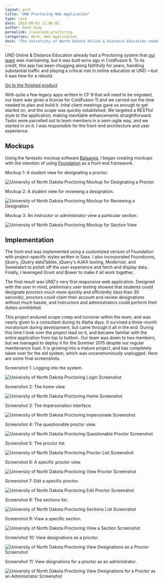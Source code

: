 ```yaml
---
layout: post
title: "UND Proctoring Web Application"
type: case
date: 2015-08-03 11:06:01
author: Rand Seay
permalink: /case/und-proctoring
categories: Work, Web Application
deck: "The University of North Dakota Online & Distance Education needed a new system to manage test proctoring for term-based online & distance courses. We built it."
---
```


UND Online & Distance Education already had a Proctoring system that [our team](https://cts.ndus.edu/sits-departments/enterprise-services/) was maintaining, but it was built eons ago in Coldfusion 9. To its credit, this app has been chugging along faithfully for years, handling substantial traffic and playing a critical role in online education at UND &mdash;but it was time for a rebuild.

<a href="https://apps2.und.edu/proctoring" class="button radius">Go to the finished product</a>

With quite a few legacy apps written in CF 9 that will need to be migrated, our team was given a license for ColdFusion 11 and we carved out the time needed to plan and build it. Inital client meetings gave us enough to get started on, and the scope was quickly established. We targeted a RESTful style to the application, making inevitable enhancements straightforward. Tasks were parcelled out to team members in a semi-agile way, and we started in on it. I was responsible for the front-end architecture and user experience.

## Mockups

Using the fantastic mockup software [Balsamiq](https://balsamiq.com/), I began creating mockups with the intention of using [Foundation](https://foundation.zurb.com) as a front end framework.


Mockup 1: A student view for designating a proctor.

<img src="{{ '/img/work/proctoring/mockup-designate.png' | prepend: site.baseurl }}" alt="University of North Dakota Proctoring Mockup for Designating a Proctor">

Mockup 2: A student view for reviewing a designation.

<img src="{{ '/img/work/proctoring/mockup-review.png' | prepend: site.baseurl }}" alt="University of North Dakota Proctoring Mockup for Reviewing a Designation">

Mockup 3: An instructor or administrator view a particular section.

<img src="{{ '/img/work/proctoring/mockup-section.png' | prepend: site.baseurl }}" alt="University of North Dakota Proctoring Mockup for Section View">

## Implementation

The front end was implemented using a customized verison of Foundation with project-specific styles written in Sass. I also incorporated Foundicons, jQuery, jQuery dataTables, jQuery's AJAX tooling, Modernizr, and Sweetalert to polish off the user experience and fetch and display data.. Finally, I levereged Grunt and Bower to make it all work together.

The final result was UND's very first responsive web application. Designed with the user in mind, preliminary user testing showed that students could designate proctors much more quickly and efficiently (less than 30 seconds), proctors could claim their account and review designations without much hassle, and instructors and administrators could perform their duties uninhibited.

This project endured scope creep and turnover within the team, and was nearly given to a consultant during its Alpha days. It survived a three-month moratorium during development, but came through it all in the end. During this time I took over the project lead on it, and became familiar with the entire application from top to bottom. Our team was down to two members, but we managed to deploy it for the Summer 2015 despite our regular maintenance load. It is growing into a mature project, and has completely taken over for the old system, which was unceremoniously unplugged. Here are some final screenshots.

Screenshot 1: Logging into the system.

<img src="{{ '/img/work/proctoring/screenshot-3-logging-in.png' | prepend: site.baseurl }}" alt="University of North Dakota Proctoring Login Screenshot">

Screenshot 2: The home view.

<img src="{{ '/img/work/proctoring/screenshot-4-home.png' | prepend: site.baseurl }}" alt="University of North Dakota Proctoring Home Screenshot">

Screenshot 3: The impersonation interface.

<img src="{{ '/img/work/proctoring/screenshot-5-impersonate.png' | prepend: site.baseurl }}" alt="University of North Dakota Proctoring Impersonate Screenshot">

Screenshot 4: The questionable proctor view.

<img src="{{ '/img/work/proctoring/screenshot-7-questionable.png' | prepend: site.baseurl }}" alt="University of North Dakota Proctoring Questionable Proctor Screenshot">

Screenshot 5: The proctor list.

<img src="{{ '/img/work/proctoring/screenshot-8-proctors.png' | prepend: site.baseurl }}" alt="University of North Dakota Proctoring Proctor List Screenshot">

Screenshot 6: A specific proctor view.

<img src="{{ '/img/work/proctoring/screenshot-9-proctor.png' | prepend: site.baseurl }}" alt="University of North Dakota Proctoring View Proctor Screenshot">

Screenshot 7: Edit a specific proctor.

<img src="{{ '/img/work/proctoring/screenshot-10-proctor-edit.png' | prepend: site.baseurl }}" alt="University of North Dakota Proctoring Edit Proctor Screenshot">

Screenshot 8: The sections list.

<img src="{{ '/img/work/proctoring/screenshot-11-sections.png' | prepend: site.baseurl }}" alt="University of North Dakota Proctoring Sections List Screenshot">

Screenshot 9: View a specific section.

<img src="{{ '/img/work/proctoring/screenshot-12-section.png' | prepend: site.baseurl }}" alt="University of North Dakota Proctoring View a Section Screenshot">

Screenshot 10: View designations as a proctor.

<img src="{{ '/img/work/proctoring/screenshot-14-designations.png' | prepend: site.baseurl }}" alt="University of North Dakota Proctoring View Designations as a Proctor Screenshot">

Screenshot 11: View disignations for a proctor as an administrator.

<img src="{{ '/img/work/proctoring/screenshot-15-designations.png' | prepend: site.baseurl }}" alt="University of North Dakota Proctoring View Designations for a Proctor as an Administrator Screenshot">
